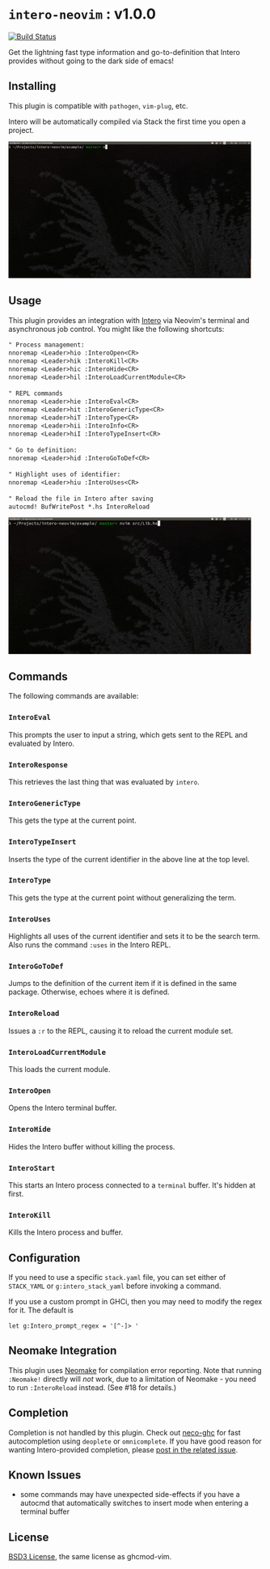 # `intero-neovim` : v1.0.0
[![Build Status](https://travis-ci.org/parsonsmatt/intero-neovim.svg?branch=master)](https://travis-ci.org/parsonsmatt/intero-neovim)

Get the lightning fast type information and go-to-definition that Intero
provides without going to the dark side of emacs!

## Installing

This plugin is compatible with `pathogen`, `vim-plug`, etc.

Intero will be automatically compiled via Stack the first time you open a project.

![Demo of Installation](demo-install-lo.gif)

## Usage

This plugin provides an integration with [Intero][] via Neovim's terminal and
asynchronous job control. You might like the following shortcuts:

```
" Process management:
nnoremap <Leader>hio :InteroOpen<CR>
nnoremap <Leader>hik :InteroKill<CR>
nnoremap <Leader>hic :InteroHide<CR>
nnoremap <Leader>hil :InteroLoadCurrentModule<CR>

" REPL commands
nnoremap <Leader>hie :InteroEval<CR>
nnoremap <Leader>hit :InteroGenericType<CR>
nnoremap <Leader>hiT :InteroType<CR>
nnoremap <Leader>hii :InteroInfo<CR>
nnoremap <Leader>hiI :InteroTypeInsert<CR>

" Go to definition:
nnoremap <Leader>hid :InteroGoToDef<CR>

" Highlight uses of identifier:
nnoremap <Leader>hiu :InteroUses<CR>

" Reload the file in Intero after saving
autocmd! BufWritePost *.hs InteroReload
```

![REPL demo](demo-repl-lo.gif)

## Commands

The following commands are available:

### `InteroEval`

This prompts the user to input a string, which gets sent to the REPL and
evaluated by Intero.

### `InteroResponse`

This retrieves the last thing that was evaluated by `intero`.

### `InteroGenericType`

This gets the type at the current point.

### `InteroTypeInsert`

Inserts the type of the current identifier in the above line at the top level.

### `InteroType`

This gets the type at the current point without generalizing the term.

### `InteroUses`

Highlights all uses of the current identifier and sets it to be the search
term. Also runs the command `:uses` in the Intero REPL.

### `InteroGoToDef`

Jumps to the definition of the current item if it is defined in the same
package. Otherwise, echoes where it is defined.

### `InteroReload`

Issues a `:r` to the REPL, causing it to reload the current module set.

### `InteroLoadCurrentModule`

This loads the current module.

### `InteroOpen`

Opens the Intero terminal buffer.

### `InteroHide`

Hides the Intero buffer without killing the process.

### `InteroStart`

This starts an Intero process connected to a `terminal` buffer. It's hidden at
first.

### `InteroKill`

Kills the Intero process and buffer.

## Configuration

If you need to use a specific `stack.yaml` file, you can set either of `STACK_YAML`
or `g:intero_stack_yaml` before invoking a command.

If you use a custom prompt in GHCi, then you may need to modify the regex for it. The default is

    let g:Intero_prompt_regex = '[^-]> '

## Neomake Integration
This plugin uses [Neomake](https://github.com/neomake/neomake) for compilation error reporting. Note that running `:Neomake!` directly will *not* work, due to a limitation of Neomake - you need to run `:InteroReload` instead. (See #18 for details.)

## Completion
Completion is not handled by this plugin. Check out [neco-ghc][] for fast
autocompletion using `deoplete` or `omnicomplete`. If you have good reason for
wanting Intero-provided completion, please [post in the related
issue](https://github.com/parsonsmatt/intero-neovim/issues/5).

## Known Issues
* some commands may have unexpected side-effects if you have a autocmd that automatically switches to insert mode when entering a terminal buffer

## License

[BSD3 License](http://www.opensource.org/licenses/BSD-3-Clause), the same license as ghcmod-vim.

[intero]: https://github.com/commercialhaskell/intero
[neco-ghc]: https://github.com/eagletmt/neco-ghc
